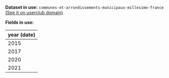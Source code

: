 **Dataset in use:** `communes-et-arrondissements-municipaux-millesime-france` [(See it on userclub domain)](https://userclub.opendatasoft.com/explore/dataset/communes-et-arrondissements-municipaux-millesime-france/table/)

**Fields in use:** 

| year (date)|
|---|
|2015|
|2017|
|2020|
|2021|